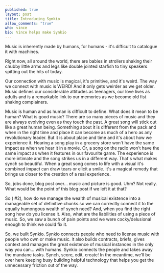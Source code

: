 ```yaml
---
published: true
layout: post
title: Introducing Synkio
allow_comments: "true"
who: vince
bio: Vince helps make Synkio
---
```


Music is inherently made by humans, for humans - it's difficult to catalogue it with machines<!--excerpt-->. 

Right now, all around the world, there are babies in strollers shaking their chubby little arms and legs like double jointed starfish to tiny speakers spitting out the hits of today. 

Our connection with music is magical, it's primitive, and it's weird. The way we connect with music is WEIRD! And it only gets weirder as we get older. Music defines our considerable attitudes as teenagers, our love lives as adults and is a remarkable link to our memories as we become old fist shaking complainers. 

Music is human and as human is difficult to define. What does it mean to be human? What is good music? There are so many pieces of music  and they are always evolving even as they touch the past. A great song will stick out like a great human being. Something about it is different from the pack and when in the right time and place it can become as much of a hero as any revolutionary leader. But it is about place and time and it's about how we experience it. Hearing a song play in a grocery store won't have the same impact as when we hear it in a movie. Or, a song on the radio won't have the same impact as when it features in our favourite game. The experience is more intimate and the song strikes us in a different way. That's what makes synch so beautiful. When a great song comes to life with a visual it's combined impact can draw tears or elicit a smile. It's a magical remedy that brings us closer to the creation of a real experience. 

So, jobs done, blog post over... music and picture is good. Uhm? Not really. What would be the point of this blog post if we left it at that?

So ( #2), how do we manage the wealth of musical existence into a manageable set of definitive chunks so we can correctly connect it to the equally humongous wealth of synch need? And, when you find the right song how do you license it. Also, what are the liabilities of using a piece of music. So, we saw a bunch of pain points and we were cocky/delusional enough to think we could fix it. 

So, we built Synkio. Synkio connects people who need to license music with people who own or make music. It also builds contracts, briefs, gives context and manages the great existence of musical instances in the only way you can... with humans. Synkio connects the people and takes away the mundane tasks. Synch, score, edit, create! In the meantime, we'll be over here keeping busy building helpful technology that helps you get the unnecessary friction out of the way.
